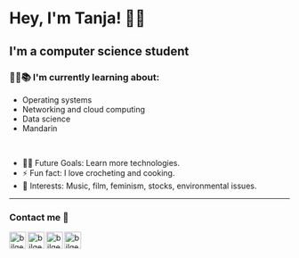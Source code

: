 # Hey, I'm Tanja! :wave::smiley:
## I'm a computer science student  

### 👨‍💻📚 I'm currently learning about:
- Operating systems
- Networking and cloud computing
- Data science
- Mandarin
<br/>

- 💪🏼 Future Goals: Learn more technologies.
- ⚡ Fun fact: I love crocheting and cooking.
- 💜 Interests: Music, film, feminism, stocks, environmental issues.
---
### Contact me 📝

[<img align="left" alt="bilgehangecici | LinkedIn" height="30px" src="https://www.flaticon.com/svg/vstatic/svg/725/725289.svg?token=exp=1616712133~hmac=da79fec44a9ef3c84f46f6c5f2c065fd"/>][facebook]
[<img align="left" alt="bilgehangecici | LinkedIn" height="30px" src="https://www.flaticon.com/svg/static/icons/svg/725/725337.svg"/>][linkedin]
[<img align="left" alt="bilgehangecici | Instagram" height="30px" src="https://image.flaticon.com/icons/svg/725/725278.svg" />][instagram]
[<img align="left" alt="bilgehangecici | Spotify" height="30px" src="https://www.flaticon.com/svg/static/icons/svg/725/725281.svg" />][Spotify]


[facebook]: https://www.facebook.com/tanja.aakerholt/
[instagram]: https://www.instagram.com/tanja.aa/
[linkedin]: https://www.linkedin.com/in/tanja-aakerholt/
[Spotify]: https://open.spotify.com/user/tanjaaakerholt?si=cUvM8ljQR8O0B2oN_AykEw
